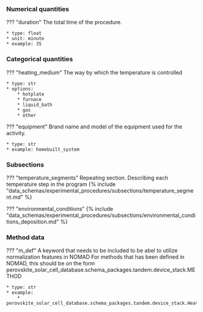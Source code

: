### Numerical quantities
??? "duration"
    The total time of the procedure. 

    * type: float
    * unit: minute
    * example: 35

### Categorical quantities
??? "heating_medium"
    The way by which the temperature is controlled

    * type: str
    * options:
        * hotplate
        * furnace
        * liquid_bath
        * gas
        * other

??? "equipment"
    Brand name and model of the equipment used for the activity.

    * type: str
    * example: homebuilt_system        

### Subsections
??? "temperature_segments"
    Repeating section. Describing each temperature step in the program
    {% include "data_schemas/experimental_procedures/subsections/temperature_segment.md" %} 

??? "environmental_conditions"
    {% include "data_schemas/experimental_procedures/subsections/environmental_conditions_deposition.md" %}       

### Method data
??? "m_def"
    A keyword that needs to be included to be abel to utilize normalization features in NOMAD
    For methods that has been defined in NOMAD, this should be on the form
    perovskite_solar_cell_database.schema_packages.tandem.device_stack.METHOD

    * type: str
    * example: 
        * perovskite_solar_cell_database.schema_packages.tandem.device_stack.Heating    